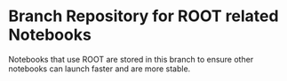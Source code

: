 # Branch Repository for ROOT related Notebooks

Notebooks that use ROOT are stored in this branch to ensure other notebooks can launch faster and are more stable.
